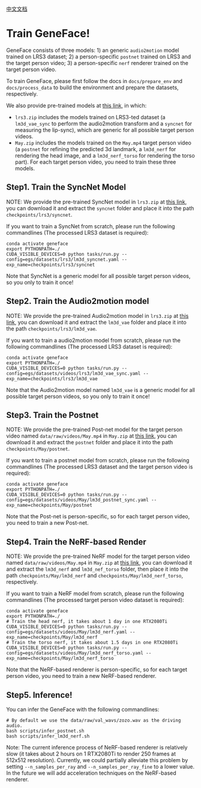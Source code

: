 [中文文档](docs/train_models/train_models-zh.md)

# Train GeneFace!

GeneFace consists of three models: 1) an generic `audio2motion` model trained on LRS3 dataset; 2) a person-specific `postnet` trained on LRS3 and the target person video; 3) a person-specific `nerf` renderer trained on the target person video.

To train GeneFace, please first follow the docs in `docs/prepare_env` and `docs/process_data` to build the environment and prepare the datasets, respectively.

We also provide pre-trained models at [this link](https://github.com/yerfor/GeneFace/releases/tag/v1.0.0), in which:

* `lrs3.zip` includes the models trained on LRS3-ted dataset (a `lm3d_vae_sync` to perform the audio2motion transform and a `syncnet` for measuring the lip-sync), which are generic for all possible target person videos.
* `May.zip` includes the models trained on the `May.mp4` target person video (a `postnet` for refining the predicted 3d landmark, a `lm3d_nerf` for rendering the head image, and a `lm3d_nerf_torso` for rendering the torso part). For each target person video, you need to train these three models.

## Step1. Train the SyncNet Model

NOTE: We provide the pre-trained SyncNet model in `lrs3.zip` at [this link](https://github.com/yerfor/GeneFace/releases/tag/v1.0.0), you can download it and extract the `syncnet` folder and place it into the path   `checkpoints/lrs3/syncnet`.

If you want to train a SyncNet from scratch, please run the following commandlines (The processed LRS3 dataset is required):

```
conda activate geneface
export PYTHONPATH=./
CUDA_VISIBLE_DEVICES=0 python tasks/run.py --config=egs/datasets/lrs3/lm3d_syncnet.yaml --exp_name=checkpoints/lrs3/syncnet
```

Note that SyncNet is a generic model for all possible target person videos, so you only to train it once!

## Step2. Train the Audio2motion model

NOTE: We provide the pre-trained Audio2motion model in `lrs3.zip` at [this link](https://github.com/yerfor/GeneFace/releases/tag/v1.0.0), you can download it and extract the `lm3d_vae` folder and place it into the path `checkpoints/lrs3/lm3d_vae`.

If you want to train a audio2motion model from scratch, please run the following commandlines (The processed LRS3 dataset is required):

```
conda activate geneface
export PYTHONPATH=./
CUDA_VISIBLE_DEVICES=0 python tasks/run.py --config=egs/datasets/videos/lrs3/lm3d_vae_sync.yaml --exp_name=checkpoints/lrs3/lm3d_vae
```

Note that the Audio2motion model named `lm3d_vae` is a generic model for all possible target person videos, so you only to train it once!

## Step3. Train the Postnet

NOTE: We provide the pre-trained Post-net model for the target person video named `data/raw/videos/May.mp4` in `May.zip` at [this link](https://github.com/yerfor/GeneFace/releases/tag/v1.0.0), you can download it and extract the `postnet` folder and place it into the path `checkpoints/May/postnet`.

If you want to train a postnet model from scratch, please run the following commandlines (The processed LRS3 dataset and the target person video is required):

```
conda activate geneface
export PYTHONPATH=./
CUDA_VISIBLE_DEVICES=0 python tasks/run.py --config=egs/datasets/videos/May/lm3d_postnet_sync.yaml --exp_name=checkpoints/May/postnet
```

Note that the Post-net is person-specific, so for each target person video, you need to train a new Post-net.

## Step4. Train the NeRF-based Render

NOTE: We provide the pre-trained NeRF model for the target person video named `data/raw/videos/May.mp4` in `May.zip` at [this link](https://github.com/yerfor/GeneFace/releases/tag/v1.0.0), you can download it and extract the `lm3d_nerf` and `lm3d_nef_torso` folder, then place it into the path `checkpoints/May/lm3d_nerf` and `checkpoints/May/lm3d_nerf_torso`, respectively.

If you want to train a NeRF model from scratch, please run the following commandlines (The processed target person video dataset is required):

```
conda activate geneface
export PYTHONPATH=./
# Train the head nerf, it takes about 1 day in one RTX2080Ti
CUDA_VISIBLE_DEVICES=0 python tasks/run.py --config=egs/datasets/videos/May/lm3d_nerf.yaml --exp_name=checkpoints/May/lm3d_nerf
# Train the torso nerf, it takes about 1.5 days in one RTX2080Ti
CUDA_VISIBLE_DEVICES=0 python tasks/run.py --config=egs/datasets/videos/May/lm3d_nerf_torso.yaml --exp_name=checkpoints/May/lm3d_nerf_torso
```

Note that the NeRF-based renderer is person-specific, so for each target person video, you need to train a new NeRF-based renderer.

## Step5. Inference!

You can infer the GeneFace with the following commandlines:

```
# By default we use the data/raw/val_wavs/zozo.wav as the driving audio.
bash scripts/infer_postnet.sh
bash scripts/infer_lm3d_nerf.sh
```

Note: The current inference process of NeRF-based renderer is relatively slow (it takes about 2 hours on 1 RTX2080Ti to render 250 frames at 512x512 resolution). Currently, we could partially alleviate this problem by setting `--n_samples_per_ray` and `--n_samples_per_ray_fine` to a lower value. In the future we will add acceleration techniques on the NeRF-based renderer.
